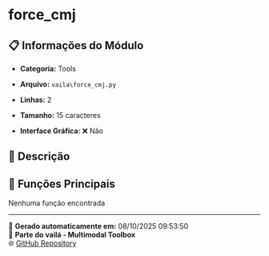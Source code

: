 # force_cmj

## 📋 Informações do Módulo

- **Categoria:** Tools
- **Arquivo:** `vaila\force_cmj.py`
- **Linhas:** 2
- **Tamanho:** 15 caracteres


- **Interface Gráfica:** ❌ Não

## 📖 Descrição



## 🔧 Funções Principais

Nenhuma função encontrada





---

📅 **Gerado automaticamente em:** 08/10/2025 09:53:50  
🔗 **Parte do vailá - Multimodal Toolbox**  
🌐 [GitHub Repository](https://github.com/vaila-multimodaltoolbox/vaila)
